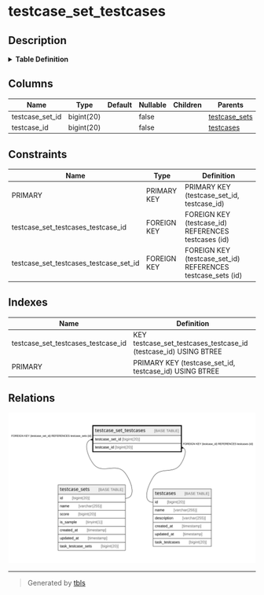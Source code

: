 # testcase_set_testcases

## Description

<details>
<summary><strong>Table Definition</strong></summary>

```sql
CREATE TABLE `testcase_set_testcases` (
  `testcase_set_id` bigint(20) NOT NULL,
  `testcase_id` bigint(20) NOT NULL,
  PRIMARY KEY (`testcase_set_id`,`testcase_id`),
  KEY `testcase_set_testcases_testcase_id` (`testcase_id`),
  CONSTRAINT `testcase_set_testcases_testcase_id` FOREIGN KEY (`testcase_id`) REFERENCES `testcases` (`id`) ON DELETE CASCADE,
  CONSTRAINT `testcase_set_testcases_testcase_set_id` FOREIGN KEY (`testcase_set_id`) REFERENCES `testcase_sets` (`id`) ON DELETE CASCADE
) ENGINE=InnoDB DEFAULT CHARSET=utf8mb4 COLLATE=utf8mb4_bin
```

</details>

## Columns

| Name | Type | Default | Nullable | Children | Parents | Comment |
| ---- | ---- | ------- | -------- | -------- | ------- | ------- |
| testcase_set_id | bigint(20) |  | false |  | [testcase_sets](testcase_sets.md) |  |
| testcase_id | bigint(20) |  | false |  | [testcases](testcases.md) |  |

## Constraints

| Name | Type | Definition |
| ---- | ---- | ---------- |
| PRIMARY | PRIMARY KEY | PRIMARY KEY (testcase_set_id, testcase_id) |
| testcase_set_testcases_testcase_id | FOREIGN KEY | FOREIGN KEY (testcase_id) REFERENCES testcases (id) |
| testcase_set_testcases_testcase_set_id | FOREIGN KEY | FOREIGN KEY (testcase_set_id) REFERENCES testcase_sets (id) |

## Indexes

| Name | Definition |
| ---- | ---------- |
| testcase_set_testcases_testcase_id | KEY testcase_set_testcases_testcase_id (testcase_id) USING BTREE |
| PRIMARY | PRIMARY KEY (testcase_set_id, testcase_id) USING BTREE |

## Relations

![er](testcase_set_testcases.svg)

---

> Generated by [tbls](https://github.com/k1LoW/tbls)
